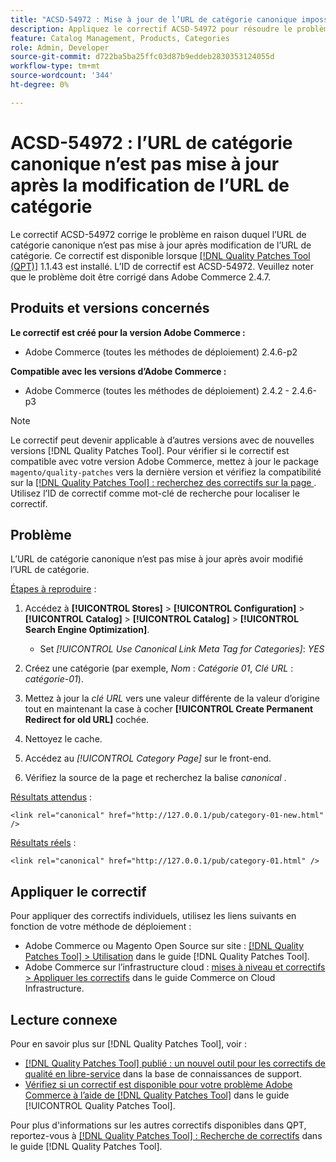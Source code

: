 ```yaml
---
title: "ACSD-54972 : Mise à jour de l’URL de catégorie canonique impossible"
description: Appliquez le correctif ACSD-54972 pour résoudre le problème Adobe Commerce en raison duquel l’URL de catégorie canonique n’est pas mise à jour après modification de l’URL de catégorie.
feature: Catalog Management, Products, Categories
role: Admin, Developer
source-git-commit: d722ba5ba25ffc03d87b9eddeb2830353124055d
workflow-type: tm+mt
source-wordcount: '344'
ht-degree: 0%

---
```


# ACSD-54972 : l’URL de catégorie canonique n’est pas mise à jour après la modification de l’URL de catégorie

Le correctif ACSD-54972 corrige le problème en raison duquel l’URL de catégorie canonique n’est pas mise à jour après modification de l’URL de catégorie. Ce correctif est disponible lorsque [[!DNL Quality Patches Tool (QPT)]](https://experienceleague.adobe.com/en/docs/commerce-knowledge-base/kb/announcements/commerce-announcements/magento-quality-patches-released-new-tool-to-self-serve-quality-patches) 1.1.43 est installé. L’ID de correctif est ACSD-54972. Veuillez noter que le problème doit être corrigé dans Adobe Commerce 2.4.7.

## Produits et versions concernés

**Le correctif est créé pour la version Adobe Commerce :**

* Adobe Commerce (toutes les méthodes de déploiement) 2.4.6-p2

**Compatible avec les versions d’Adobe Commerce :**

* Adobe Commerce (toutes les méthodes de déploiement) 2.4.2 - 2.4.6-p3

>[!NOTE]
>
>Le correctif peut devenir applicable à d’autres versions avec de nouvelles versions [!DNL Quality Patches Tool]. Pour vérifier si le correctif est compatible avec votre version Adobe Commerce, mettez à jour le package `magento/quality-patches` vers la dernière version et vérifiez la compatibilité sur la [[!DNL Quality Patches Tool] : recherchez des correctifs sur la page ](https://experienceleague.adobe.com/tools/commerce-quality-patches/index.html). Utilisez l’ID de correctif comme mot-clé de recherche pour localiser le correctif.

## Problème

L’URL de catégorie canonique n’est pas mise à jour après avoir modifié l’URL de catégorie.

<u>Étapes à reproduire</u> :

1. Accédez à **[!UICONTROL Stores]** > **[!UICONTROL Configuration]** > **[!UICONTROL Catalog]** > **[!UICONTROL Catalog]** > **[!UICONTROL Search Engine Optimization]**.

   * Set *[!UICONTROL Use Canonical Link Meta Tag for Categories]*: *YES*

2. Créez une catégorie (par exemple, *Nom* : *Catégorie 01*, *Clé URL* : *catégorie-01*).
3. Mettez à jour la *clé URL* vers une valeur différente de la valeur d’origine tout en maintenant la case à cocher **[!UICONTROL Create Permanent Redirect for old URL]** cochée.
4. Nettoyez le cache.
5. Accédez au *[!UICONTROL Category Page]* sur le front-end.
6. Vérifiez la source de la page et recherchez la balise *canonical* .

<u>Résultats attendus</u> :

`<link rel="canonical" href="http://127.0.0.1/pub/category-01-new.html" />`

<u>Résultats réels</u> :

`<link rel="canonical" href="http://127.0.0.1/pub/category-01.html" />`

## Appliquer le correctif

Pour appliquer des correctifs individuels, utilisez les liens suivants en fonction de votre méthode de déploiement :

* Adobe Commerce ou Magento Open Source sur site : [[!DNL Quality Patches Tool] > Utilisation](https://experienceleague.adobe.com/docs/commerce-operations/tools/quality-patches-tool/usage.html) dans le guide [!DNL Quality Patches Tool].
* Adobe Commerce sur l’infrastructure cloud : [mises à niveau et correctifs > Appliquer les correctifs](https://experienceleague.adobe.com/docs/commerce-cloud-service/user-guide/develop/upgrade/apply-patches.html) dans le guide Commerce on Cloud Infrastructure.

## Lecture connexe

Pour en savoir plus sur [!DNL Quality Patches Tool], voir :

* [[!DNL Quality Patches Tool] publié : un nouvel outil pour les correctifs de qualité en libre-service](https://experienceleague.adobe.com/en/docs/commerce-knowledge-base/kb/announcements/commerce-announcements/magento-quality-patches-released-new-tool-to-self-serve-quality-patches) dans la base de connaissances de support.
* [Vérifiez si un correctif est disponible pour votre problème Adobe Commerce à l’aide de  [!DNL Quality Patches Tool]](/help/tools/quality-patches-tool/patches-available-in-qpt/check-patch-for-magento-issue-with-magento-quality-patches.md) dans le guide [!UICONTROL Quality Patches Tool].


Pour plus d&#39;informations sur les autres correctifs disponibles dans QPT, reportez-vous à [[!DNL Quality Patches Tool] : Recherche de correctifs](https://experienceleague.adobe.com/tools/commerce-quality-patches/index.html) dans le guide [!DNL Quality Patches Tool].
